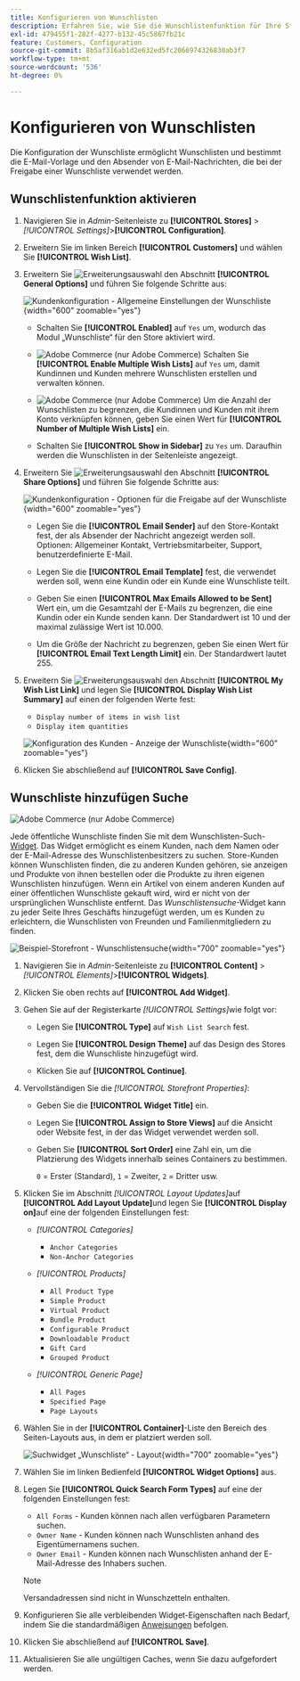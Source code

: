 ```yaml
---
title: Konfigurieren von Wunschlisten
description: Erfahren Sie, wie Sie die Wunschlistenfunktion für Ihre Store-Kunden konfigurieren.
exl-id: 479455f1-282f-4277-b132-45c5867fb21c
feature: Customers, Configuration
source-git-commit: 8b5af316ab1d2e632ed5fc2066974326830ab3f7
workflow-type: tm+mt
source-wordcount: '536'
ht-degree: 0%

---
```


# Konfigurieren von Wunschlisten

Die Konfiguration der Wunschliste ermöglicht Wunschlisten und bestimmt die E-Mail-Vorlage und den Absender von E-Mail-Nachrichten, die bei der Freigabe einer Wunschliste verwendet werden.

## Wunschlistenfunktion aktivieren

1. Navigieren Sie in _Admin_-Seitenleiste zu **[!UICONTROL Stores]** > _[!UICONTROL Settings]_>**[!UICONTROL Configuration]**.

1. Erweitern Sie im linken Bereich **[!UICONTROL Customers]** und wählen Sie **[!UICONTROL Wish List]**.

1. Erweitern Sie ![Erweiterungsauswahl](../assets/icon-display-expand.png) den Abschnitt **[!UICONTROL General Options]** und führen Sie folgende Schritte aus:

   ![Kundenkonfiguration - Allgemeine Einstellungen der Wunschliste](../configuration-reference/customers/assets/wishlist-general-options.png){width="600" zoomable="yes"}

   - Schalten Sie **[!UICONTROL Enabled]** auf `Yes` um, wodurch das Modul „Wunschliste“ für den Store aktiviert wird.

   - ![Adobe Commerce](../assets/adobe-logo.svg) (nur Adobe Commerce) Schalten Sie **[!UICONTROL Enable Multiple Wish Lists]** auf `Yes` um, damit Kundinnen und Kunden mehrere Wunschlisten erstellen und verwalten können.

   - ![Adobe Commerce](../assets/adobe-logo.svg) (nur Adobe Commerce) Um die Anzahl der Wunschlisten zu begrenzen, die Kundinnen und Kunden mit ihrem Konto verknüpfen können, geben Sie einen Wert für **[!UICONTROL Number of Multiple Wish Lists]** ein.

   - Schalten Sie **[!UICONTROL Show in Sidebar]** zu `Yes` um. Daraufhin werden die Wunschlisten in der Seitenleiste angezeigt.

1. Erweitern Sie ![Erweiterungsauswahl](../assets/icon-display-expand.png) den Abschnitt **[!UICONTROL Share Options]** und führen Sie folgende Schritte aus:

   ![Kundenkonfiguration - Optionen für die Freigabe auf der Wunschliste](../configuration-reference/customers/assets/wishlist-share-options.png){width="600" zoomable="yes"}

   - Legen Sie die **[!UICONTROL Email Sender]** auf den Store-Kontakt fest, der als Absender der Nachricht angezeigt werden soll. Optionen: Allgemeiner Kontakt, Vertriebsmitarbeiter, Support, benutzerdefinierte E-Mail.

   - Legen Sie die **[!UICONTROL Email Template]** fest, die verwendet werden soll, wenn eine Kundin oder ein Kunde eine Wunschliste teilt.

   - Geben Sie einen **[!UICONTROL Max Emails Allowed to be Sent]** Wert ein, um die Gesamtzahl der E-Mails zu begrenzen, die eine Kundin oder ein Kunde senden kann. Der Standardwert ist 10 und der maximal zulässige Wert ist 10.000.

   - Um die Größe der Nachricht zu begrenzen, geben Sie einen Wert für **[!UICONTROL Email Text Length Limit]** ein. Der Standardwert lautet 255.

1. Erweitern Sie ![Erweiterungsauswahl](../assets/icon-display-expand.png) den Abschnitt **[!UICONTROL My Wish List Link]** und legen Sie **[!UICONTROL Display Wish List Summary]** auf einen der folgenden Werte fest:

   - `Display number of items in wish list`
   - `Display item quantities`

   ![Konfiguration des Kunden - Anzeige der Wunschliste](../configuration-reference/customers/assets/wishlist-my-wishlist-link.png){width="600" zoomable="yes"}

1. Klicken Sie abschließend auf **[!UICONTROL Save Config]**.

## Wunschliste hinzufügen Suche

![Adobe Commerce](../assets/adobe-logo.svg) (nur Adobe Commerce)

Jede öffentliche Wunschliste finden Sie mit dem Wunschlisten-Such-[Widget](../content-design/widgets.md). Das Widget ermöglicht es einem Kunden, nach dem Namen oder der E-Mail-Adresse des Wunschlistenbesitzers zu suchen. Store-Kunden können Wunschlisten finden, die zu anderen Kunden gehören, sie anzeigen und Produkte von ihnen bestellen oder die Produkte zu ihren eigenen Wunschlisten hinzufügen. Wenn ein Artikel von einem anderen Kunden auf einer öffentlichen Wunschliste gekauft wird, wird er nicht von der ursprünglichen Wunschliste entfernt. Das _Wunschlistensuche_-Widget kann zu jeder Seite Ihres Geschäfts hinzugefügt werden, um es Kunden zu erleichtern, die Wunschlisten von Freunden und Familienmitgliedern zu finden.

![Beispiel-Storefront - Wunschlistensuche](./assets/storefront-wishlist-search.png){width="700" zoomable="yes"}

1. Navigieren Sie in _Admin_-Seitenleiste zu **[!UICONTROL Content]** > _[!UICONTROL Elements]_>**[!UICONTROL Widgets]**.

1. Klicken Sie oben rechts auf **[!UICONTROL Add Widget]**.

1. Gehen Sie auf der Registerkarte _[!UICONTROL Settings]_&#x200B;wie folgt vor:

   - Legen Sie **[!UICONTROL Type]** auf `Wish List Search` fest.

   - Legen Sie **[!UICONTROL Design Theme]** auf das Design des Stores fest, dem die Wunschliste hinzugefügt wird.

   - Klicken Sie auf **[!UICONTROL Continue]**.

1. Vervollständigen Sie die _[!UICONTROL Storefront Properties]_:

   - Geben Sie die **[!UICONTROL Widget Title]** ein.

   - Legen Sie **[!UICONTROL Assign to Store Views]** auf die Ansicht oder Website fest, in der das Widget verwendet werden soll.

   - Geben Sie **[!UICONTROL Sort Order]** eine Zahl ein, um die Platzierung des Widgets innerhalb seines Containers zu bestimmen.

     `0` = Erster (Standard), `1` = Zweiter, `2` = Dritter usw.

1. Klicken Sie im Abschnitt _[!UICONTROL Layout Updates]_&#x200B;auf **[!UICONTROL Add Layout Update]**&#x200B;und legen Sie **[!UICONTROL Display on]**&#x200B;auf eine der folgenden Einstellungen fest:

   - _[!UICONTROL Categories]_

      - `Anchor Categories`
      - `Non-Anchor Categories`

   - _[!UICONTROL Products]_

      - `All Product Type`
      - `Simple Product`
      - `Virtual Product`
      - `Bundle Product`
      - `Configurable Product`
      - `Downloadable Product`
      - `Gift Card`
      - `Grouped Product`

   - _[!UICONTROL Generic Page]_

      - `All Pages`
      - `Specified Page`
      - `Page Layouts`

1. Wählen Sie in der **[!UICONTROL Container]**-Liste den Bereich des Seiten-Layouts aus, in dem er platziert werden soll.

   ![Suchwidget „Wunschliste“ - Layout](./assets/widget-wishlist-search-storefront.png){width="700" zoomable="yes"}

1. Wählen Sie im linken Bedienfeld **[!UICONTROL Widget Options]** aus.

1. Legen Sie **[!UICONTROL Quick Search Form Types]** auf eine der folgenden Einstellungen fest:

   - `All Forms` - Kunden können nach allen verfügbaren Parametern suchen.
   - `Owner Name` - Kunden können nach Wunschlisten anhand des Eigentümernamens suchen.
   - `Owner Email` - Kunden können nach Wunschlisten anhand der E-Mail-Adresse des Inhabers suchen.

   >[!NOTE]
   >
   >Versandadressen sind nicht in Wunschzetteln enthalten.

1. Konfigurieren Sie alle verbleibenden Widget-Eigenschaften nach Bedarf, indem Sie die standardmäßigen [Anweisungen](../content-design/widget-create.md) befolgen.

1. Klicken Sie abschließend auf **[!UICONTROL Save]**.

1. Aktualisieren Sie alle ungültigen Caches, wenn Sie dazu aufgefordert werden.
